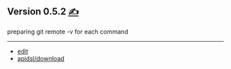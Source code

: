 
## Version 0.5.2 [<span style='font-size:20px;'>&#x270D;</span>](https://github.com/apidsl/download/edit/main/download/0.5.3.md)

preparing  git remote -v for each command 

---

+ [edit](https://github.com/apidsl/download/edit/main/README.md)
+ [apidsl/download](https://github.com/apidsl/download)
